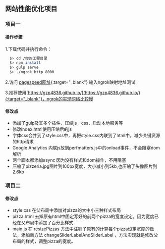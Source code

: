 ## 网站性能优化项目

### 项目一 
#### 操作步骤
1.下载代码并执行命令：
``` bash
  $> cd /你的工程目录
  $> npm install
  $> gulp serve
  $> ./ngrok http 8000
```
2.访问
[pagespeed网址](https://developers.google.com/speed/pagespeed/insights/){:target="_blank"} 输入ngrok映射地址测试

3.推荐使用[https://gzp4836.github.io/](https://gzp4836.github.io/){:target="_blank"}，ngrok的实现网络比较慢
#### 修改点
* 添加了gulp及其多个插件，压缩js，css，启动本地服务等
* 修改index.html使用压缩后的js
* 字体css合并到了style.css中，再把style.css内联到了html中，减少关键资源的http请求
* Google Analytics 内联js放到perfmatters.js中的onload事件，不会阻塞dom解析
* 两个脚本都添加async 因为没有样式和dom操作，不用阻塞
* 压缩了pizzeria.jpg图片到100px宽度，大小减小到5kb,也压缩了头像图片到2.6kb
### 项目二
#### 修改点
* style.css  在父布局中添加对pizza的大中小三种样式布局
* pizza.html 去掉原有html中固定写好的前两个pizza的宽度设定。因为宽度已经在父布局中添加了百分比样式
* main.js 在 resizePizzas 方法中注销了原有的计算每个pizza设定宽度的做法，添加新方法 changeSliderLabelAndSliderLabel ，方法实现就是修改父布局的样式，调整pizza的宽度。